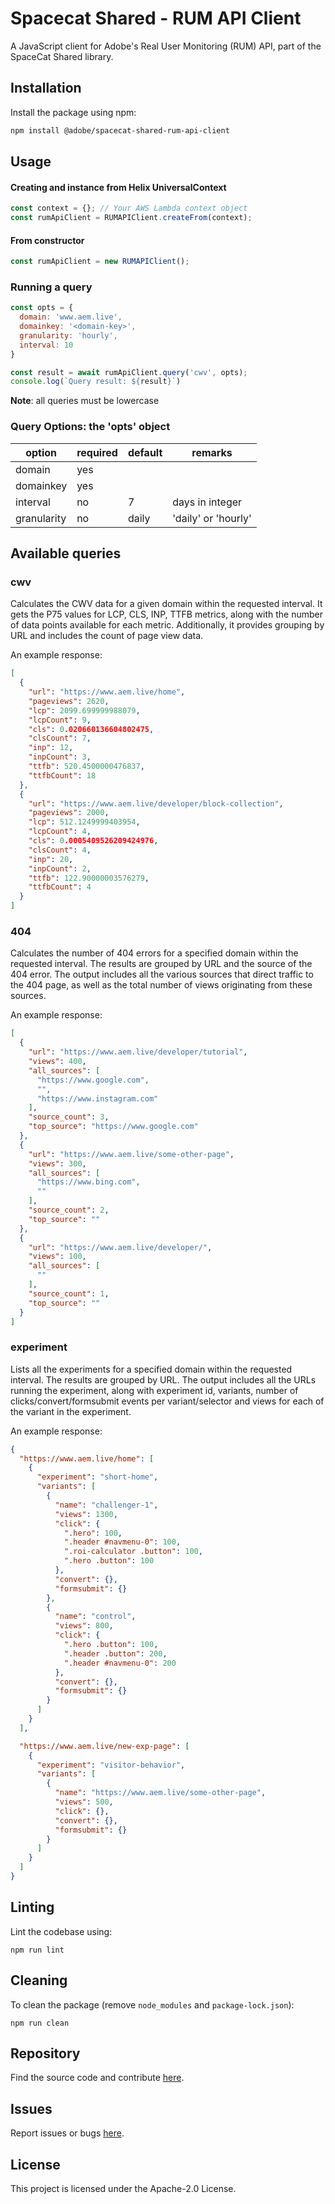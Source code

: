# Spacecat Shared - RUM API Client

A JavaScript client for Adobe's Real User Monitoring (RUM) API, part of the SpaceCat Shared library.

## Installation

Install the package using npm:

```bash
npm install @adobe/spacecat-shared-rum-api-client
```

## Usage

#### Creating and instance from Helix UniversalContext

```js
const context = {}; // Your AWS Lambda context object
const rumApiClient = RUMAPIClient.createFrom(context);

```

#### From constructor

```js
const rumApiClient = new RUMAPIClient();
```

### Running a query

```js
const opts = {
  domain: 'www.aem.live',
  domainkey: '<domain-key>',
  granularity: 'hourly',
  interval: 10
}

const result = await rumApiClient.query('cwv', opts);
console.log(`Query result: ${result}`)
```

**Note**: all queries must be lowercase

### Query Options: the 'opts' object

| option      | required | default | remarks             |
|-------------|----------|---------|---------------------|
| domain      | yes      |         |                     |
| domainkey   | yes      |         |                     |
| interval    | no       | 7       | days in integer     |
| granularity | no       | daily   | 'daily' or 'hourly' |

## Available queries

### cwv

Calculates the CWV data for a given domain within the requested interval. It gets the 
P75 values for LCP, CLS, INP, TTFB metrics, along with the number of data points available for
each metric. Additionally, it provides grouping by URL and includes the count of page view data.

An example response:

```json
[
  {
    "url": "https://www.aem.live/home",
    "pageviews": 2620,
    "lcp": 2099.699999988079,
    "lcpCount": 9,
    "cls": 0.020660136604802475,
    "clsCount": 7,
    "inp": 12,
    "inpCount": 3,
    "ttfb": 520.4500000476837,
    "ttfbCount": 18
  },
  {
    "url": "https://www.aem.live/developer/block-collection",
    "pageviews": 2000,
    "lcp": 512.1249999403954,
    "lcpCount": 4,
    "cls": 0.0005409526209424976,
    "clsCount": 4,
    "inp": 20,
    "inpCount": 2,
    "ttfb": 122.90000003576279,
    "ttfbCount": 4
  }
]
```
### 404

Calculates the number of 404 errors for a specified domain within the requested interval. The results 
are grouped by URL and the source of the 404 error. The output includes all the various sources that 
direct traffic to the 404 page, as well as the total number of views originating from these sources.

An example response:

```json
[
  {
    "url": "https://www.aem.live/developer/tutorial",
    "views": 400,
    "all_sources": [
      "https://www.google.com",
      "",
      "https://www.instagram.com"
    ],
    "source_count": 3,
    "top_source": "https://www.google.com"
  },
  {
    "url": "https://www.aem.live/some-other-page",
    "views": 300,
    "all_sources": [
      "https://www.bing.com",
      ""
    ],
    "source_count": 2,
    "top_source": ""
  },
  {
    "url": "https://www.aem.live/developer/",
    "views": 100,
    "all_sources": [
      ""
    ],
    "source_count": 1,
    "top_source": ""
  }
]

```

### experiment

Lists all the experiments for a specified domain within the requested interval. The results are grouped by URL. The output includes all the URLs running the experiment, along with experiment id, variants, number of clicks/convert/formsubmit events per variant/selector and views for each of the variant in the experiment.


An example response:

```json
{
  "https://www.aem.live/home": [
    {
      "experiment": "short-home",
      "variants": [
        {
          "name": "challenger-1",
          "views": 1300,
          "click": {
            ".hero": 100,
            ".header #navmenu-0": 100,
            ".roi-calculator .button": 100,
            ".hero .button": 100
          },
          "convert": {},
          "formsubmit": {}
        },
        {
          "name": "control",
          "views": 800,
          "click": {
            ".hero .button": 100,
            ".header .button": 200,
            ".header #navmenu-0": 200
          },
          "convert": {},
          "formsubmit": {}
        }
      ]
    }
  ],

  "https://www.aem.live/new-exp-page": [
    {
      "experiment": "visitor-behavior",
      "variants": [
        {
          "name": "https://www.aem.live/some-other-page",
          "views": 500,
          "click": {},
          "convert": {},
          "formsubmit": {}
        }
      ]
    }
  ]
}

```

## Linting
Lint the codebase using:
```
npm run lint
```

## Cleaning
To clean the package (remove `node_modules` and `package-lock.json`):
```
npm run clean
```

## Repository
Find the source code and contribute [here](https://github.com/adobe/spacecat-shared.git).

## Issues
Report issues or bugs [here](https://github.com/adobe/spacecat-shared/issues).

## License
This project is licensed under the Apache-2.0 License.
